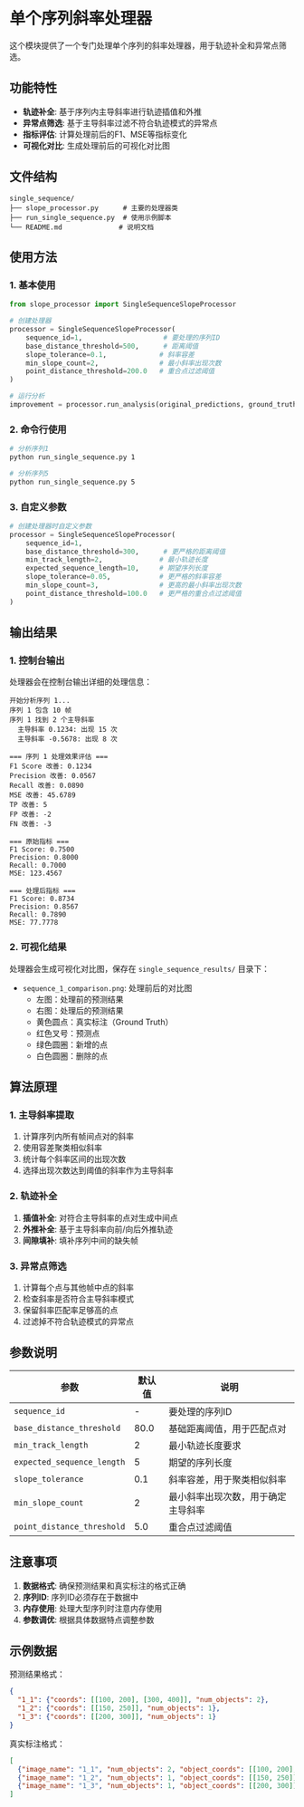 # 单个序列斜率处理器

这个模块提供了一个专门处理单个序列的斜率处理器，用于轨迹补全和异常点筛选。

## 功能特性

- **轨迹补全**: 基于序列内主导斜率进行轨迹插值和外推
- **异常点筛选**: 基于主导斜率过滤不符合轨迹模式的异常点
- **指标评估**: 计算处理前后的F1、MSE等指标变化
- **可视化对比**: 生成处理前后的可视化对比图

## 文件结构

```
single_sequence/
├── slope_processor.py      # 主要的处理器类
├── run_single_sequence.py  # 使用示例脚本
└── README.md              # 说明文档
```

## 使用方法

### 1. 基本使用

```python
from slope_processor import SingleSequenceSlopeProcessor

# 创建处理器
processor = SingleSequenceSlopeProcessor(
    sequence_id=1,                    # 要处理的序列ID
    base_distance_threshold=500,      # 距离阈值
    slope_tolerance=0.1,             # 斜率容差
    min_slope_count=2,               # 最小斜率出现次数
    point_distance_threshold=200.0   # 重合点过滤阈值
)

# 运行分析
improvement = processor.run_analysis(original_predictions, ground_truth)
```

### 2. 命令行使用

```bash
# 分析序列1
python run_single_sequence.py 1

# 分析序列5
python run_single_sequence.py 5
```

### 3. 自定义参数

```python
# 创建处理器时自定义参数
processor = SingleSequenceSlopeProcessor(
    sequence_id=1,
    base_distance_threshold=300,      # 更严格的距离阈值
    min_track_length=2,              # 最小轨迹长度
    expected_sequence_length=10,     # 期望序列长度
    slope_tolerance=0.05,            # 更严格的斜率容差
    min_slope_count=3,               # 更高的最小斜率出现次数
    point_distance_threshold=100.0   # 更严格的重合点过滤阈值
)
```

## 输出结果

### 1. 控制台输出

处理器会在控制台输出详细的处理信息：

```
开始分析序列 1...
序列 1 包含 10 帧
序列 1 找到 2 个主导斜率
  主导斜率 0.1234: 出现 15 次
  主导斜率 -0.5678: 出现 8 次

=== 序列 1 处理效果评估 ===
F1 Score 改善: 0.1234
Precision 改善: 0.0567
Recall 改善: 0.0890
MSE 改善: 45.6789
TP 改善: 5
FP 改善: -2
FN 改善: -3

=== 原始指标 ===
F1 Score: 0.7500
Precision: 0.8000
Recall: 0.7000
MSE: 123.4567

=== 处理后指标 ===
F1 Score: 0.8734
Precision: 0.8567
Recall: 0.7890
MSE: 77.7778
```

### 2. 可视化结果

处理器会生成可视化对比图，保存在 `single_sequence_results/` 目录下：

- `sequence_1_comparison.png`: 处理前后的对比图
  - 左图：处理前的预测结果
  - 右图：处理后的预测结果
  - 黄色圆点：真实标注（Ground Truth）
  - 红色叉号：预测点
  - 绿色圆圈：新增的点
  - 白色圆圈：删除的点

## 算法原理

### 1. 主导斜率提取

1. 计算序列内所有帧间点对的斜率
2. 使用容差聚类相似斜率
3. 统计每个斜率区间的出现次数
4. 选择出现次数达到阈值的斜率作为主导斜率

### 2. 轨迹补全

1. **插值补全**: 对符合主导斜率的点对生成中间点
2. **外推补全**: 基于主导斜率向前/向后外推轨迹
3. **间隙填补**: 填补序列中间的缺失帧

### 3. 异常点筛选

1. 计算每个点与其他帧中点的斜率
2. 检查斜率是否符合主导斜率模式
3. 保留斜率匹配率足够高的点
4. 过滤掉不符合轨迹模式的异常点

## 参数说明

| 参数 | 默认值 | 说明 |
|------|--------|------|
| `sequence_id` | - | 要处理的序列ID |
| `base_distance_threshold` | 80.0 | 基础距离阈值，用于匹配点对 |
| `min_track_length` | 2 | 最小轨迹长度要求 |
| `expected_sequence_length` | 5 | 期望的序列长度 |
| `slope_tolerance` | 0.1 | 斜率容差，用于聚类相似斜率 |
| `min_slope_count` | 2 | 最小斜率出现次数，用于确定主导斜率 |
| `point_distance_threshold` | 5.0 | 重合点过滤阈值 |

## 注意事项

1. **数据格式**: 确保预测结果和真实标注的格式正确
2. **序列ID**: 序列ID必须存在于数据中
3. **内存使用**: 处理大型序列时注意内存使用
4. **参数调优**: 根据具体数据特点调整参数

## 示例数据

预测结果格式：
```json
{
  "1_1": {"coords": [[100, 200], [300, 400]], "num_objects": 2},
  "1_2": {"coords": [[150, 250]], "num_objects": 1},
  "1_3": {"coords": [[200, 300]], "num_objects": 1}
}
```

真实标注格式：
```json
[
  {"image_name": "1_1", "num_objects": 2, "object_coords": [[100, 200], [300, 400]]},
  {"image_name": "1_2", "num_objects": 1, "object_coords": [[150, 250]]},
  {"image_name": "1_3", "num_objects": 1, "object_coords": [[200, 300]]}
]
``` 